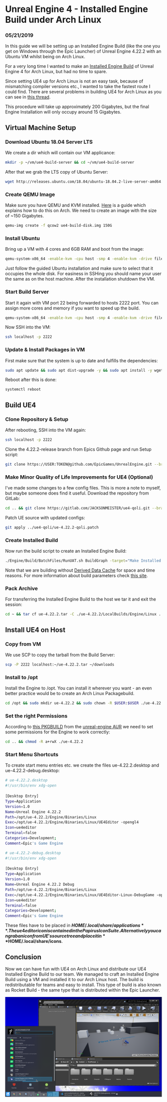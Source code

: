 # Unreal Engine 4 - Installed Engine Build under Arch Linux

### 05/21/2019

In this guide we will be setting up an Installed Engine Build (like the one you get on Windows through the Epic Launcher) of Unreal Engine 4.22.2 with an Ubuntu VM whilst being on Arch Linux.

For a very long time I wanted to make an [Installed Engine Build](https://docs.unrealengine.com/en-us/Programming/Deployment/UsinganInstalledBuild) of Unreal Engine 4 for Arch Linux, but had no time to spare.

Since setting UE4 up for Arch Linux is not an easy task, because of mismatching compiler versions etc., I wanted to take the fastest route I could find. There are several problems in building UE4 for Arch Linux as you can see in [this thread](https://aur.archlinux.org/packages/unreal-engine).

This procedure will take up approximately 200 Gigabytes, but the final Engine Installation will only occupy around 15 Gigabytes.

## [](#vm-setup)Virtual Machine Setup

### [](#download-ubuntu)Download Ubuntu 18.04 Server LTS

We create a dir which will contain our VM applicance:

```bash
mkdir -p ~/vm/ue4-build-server && cd ~/vm/ue4-build-server
```

After that we grab the LTS copy of Ubuntu Server:

```bash
wget http://releases.ubuntu.com/18.04/ubuntu-18.04.2-live-server-amd64.iso
```

### [](#create-qemu-image)Create QEMU Image

Make sure you have QEMU and KVM installed. [Here](https://wiki.archlinux.org/index.php/QEMU) is a guide which explains how to do this on Arch. We need to create an image with the size of ~150 Gigabytes.

```bash
qemu-img create -f qcow2 ue4-build-disk.img 150G
```

### [](#install-ubuntu)Install Ubuntu

Bring up a VM with 4 cores and 6GB RAM and boot from the image:

```bash
qemu-system-x86_64 -enable-kvm -cpu host -smp 4 -enable-kvm -drive file=./ue4-build-disk.img,if=virtio -net nic -net user -m 6G -cdrom ./ubuntu-18.04.2-live-server-amd64.iso -boot d
```

Just follow the guided Ubuntu installation and make sure to select that it occupies the whole disk. For easiness in SSHing you should name your user the same as on the host machine.
After the installation shutdown the VM.

### [](#start-vm)Start Build Server

Start it again with VM port 22 being forwarded to hosts 2222 port.
You can assign more cores and memory if you want to speed up the build.

```bash
qemu-system-x86_64 -enable-kvm -cpu host -smp 4 -enable-kvm -drive file=./ue4-build-disk.img,if=virtio -m 6G -net nic -net user,hostfwd=tcp::2222-:22
```

Now SSH into the VM:

```bash
ssh localhost -p 2222
```

### [](#install-packages)Update & Install Packages in VM

First make sure that the system is up to date and fulfills the dependencies:

```bash
sudo apt update && sudo apt dist-upgrade -y && sudo apt install -y wget curl build-essential python xdg-utils
```

Reboot after this is done:

```bash
systemctl reboot
```

## [](#build-ue4)Build UE4

### [](#clone-repo-setup)Clone Repository & Setup

After rebooting, SSH into the VM again:

```bash
ssh localhost -p 2222
```

Clone the 4.22.2-release branch from Epics Github page and run Setup script:

```bash
git clone https://USER:TOKEN@github.com/EpicGames/UnrealEngine.git --branch 4.22.2-release --single-branch ue-4.22.2 && cd ./ue-4.22.2 && ./Setup.sh
```

### [](#minor-qoli)Make Minor Quality of Life Improvements for UE4 (Optional)

I've made some changes to a few config files. This is more a note to myself, but maybe someone does find it useful.
Download the repository from GitLab:

```bash
cd .. && git clone https://gitlab.com/JACKSONMEISTER/ue4-qoli.git --branch 4.22.2 --single-branch && cd ./ue-4.22.2
```

Patch UE source with updated configs:

```bash
git apply ../ue4-qoli/ue-4.22.2-qoli.patch
```

### [](#create-installed-build)Create Installed Build

Now run the build script to create an Installed Engine Build:

```bash
./Engine/Build/BatchFiles/RunUAT.sh BuildGraph -target="Make Installed Build Linux" -script=./Engine/Build/InstalledEngineBuild.xml -set:HostPlatformOnly=true -set:WithDDC=false -clean
```

Note that we are building without [Derived Data Cache](https://docs.unrealengine.com/en-us/Engine/Basics/DerivedDataCache) for space and time reasons. For more information about build parameters check [this site](https://docs.unrealengine.com/en-us/Programming/Deployment/UsinganInstalledBuild).

### [](#pack-archive)Pack Archive

For transferring the Installed Engine Build to the host we tar it and exit the session:

```bash
cd ~ && tar cf ue-4.22.2.tar -C ./ue-4.22.2/LocalBuilds/Engine/Linux . && exit
```

## [](#install-ue4)Install UE4 on Host

### [](#copy-from-vm)Copy from VM

We use SCP to copy the tarball from the Build Server:

```bash
scp -P 2222 localhost:~/ue-4.22.2.tar ~/downloads
```

### [](#install-opt)Install to /opt

Install the Engine to /opt. You can install it wherever you want - an even better practice would be to create an Arch Linux Packagebuild.

```bash
cd /opt && sudo mkdir ue-4.22.2 && sudo chown -R $USER:$USER ./ue-4.22.2 && cd ./ue-4.22.2 && tar xf ~/downloads/ue-4.22.2.tar
```

### [](#set-permissions)Set the right Permissions

According to [this PKGBUILD](https://aur.archlinux.org/cgit/aur.git/tree/PKGBUILD?h=unreal-engine) from the [unreal-engine AUR](https://aur.archlinux.org/packages/unreal-engine/) we need to set some permissions for the Engine to work correctly:

```bash
cd .. && chmod -R a+rwX ./ue-4.22.2
```

### [](#start-menu-shortcuts)Start Menu Shortcuts

To create start menu entries etc. we create the files ue-4.22.2.desktop and ue-4.22.2-debug.desktop:

```bash
# ue-4.22.2.desktop
#!/usr/bin/env xdg-open

[Desktop Entry]
Type=Application
Version=1.0
Name=Unreal Engine 4.22.2
Path=/opt/ue-4.22.2/Engine/Binaries/Linux
Exec=/opt/ue-4.22.2/Engine/Binaries/Linux/UE4Editor -opengl4
Icon=ue4editor
Terminal=false
Categories=Development;
Comment=Epic's Game Engine
```

```bash
# ue-4.22.2-debug.desktop
#!/usr/bin/env xdg-open

[Desktop Entry]
Type=Application
Version=1.0
Name=Unreal Engine 4.22.2 Debug
Path=/opt/ue-4.22.2/Engine/Binaries/Linux
Exec=/opt/ue-4.22.2/Engine/Binaries/Linux/UE4Editor-Linux-DebugGame -opengl4 -debug
Icon=ue4editor
Terminal=false
Categories=Development;
Comment=Epic's Game Engine
```

These files have to be placed in **$HOME/.local/share/applications**. The ue4editor icon is contained in the Papirus Icon Suite. Alternatively you can grab an icon from UE's source tree and place it in **$HOME/.local/share/icons**.

## [](#conclusion) Conclusion

Now we can have fun with UE4 on Arch Linux and distribute our UE4 Installed Engine Build to our team.
We managed to craft an Installed Engine Build using a VM and installed it to our Arch Linux host.
The build is redistributable for teams and easy to install. This type of build is also known as Rocket Build - the same type that is distributed within the Epic Launcher.

![](../assets/ue4-desktop.png)
